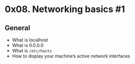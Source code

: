 # 0x08. Networking basics #1
## General
* What is localhost
* What is 0.0.0.0
* What is `/etc/hosts`
* How to display your machine’s active network interfaces
